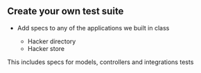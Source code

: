 ## Create your own test suite

- Add specs to any of the applications we built in class
	
	- Hacker directory
	- Hacker store 	


This includes specs for models, controllers and integrations tests